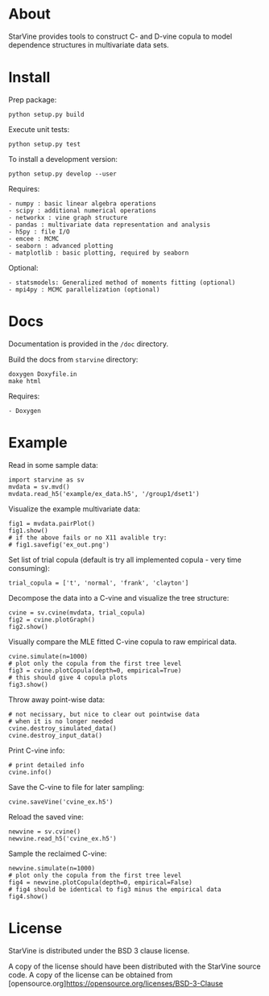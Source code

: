 About
========

StarVine provides tools to construct C- and D-vine copula to model
dependence structures in multivariate data sets.

Install
========

Prep package:

    python setup.py build

Execute unit tests:

    python setup.py test

To install a development version:

    python setup.py develop --user

Requires:

    - numpy : basic linear algebra operations
    - scipy : additional numerical operations
    - networkx : vine graph structure
    - pandas : multivariate data representation and analysis
    - h5py : file I/O
    - emcee : MCMC
    - seaborn : advanced plotting
    - matplotlib : basic plotting, required by seaborn

Optional:

    - statsmodels: Generalized method of moments fitting (optional)
    - mpi4py : MCMC parallelization (optional)

Docs
=====

Documentation is provided in the `/doc` directory.

Build the docs from `starvine` directory:

    doxygen Doxyfile.in
    make html

Requires:

    - Doxygen

Example
========

Read in some sample data:

    import starvine as sv
    mvdata = sv.mvd()
    mvdata.read_h5('example/ex_data.h5', '/group1/dset1')

Visualize the example multivariate data:

    fig1 = mvdata.pairPlot()
    fig1.show()
    # if the above fails or no X11 avalible try:
    # fig1.savefig('ex_out.png')

Set list of trial copula (default is try all implemented copula - very time consuming):

    trial_copula = ['t', 'normal', 'frank', 'clayton']

Decompose the data into a C-vine and visualize the tree structure:

    cvine = sv.cvine(mvdata, trial_copula)
    fig2 = cvine.plotGraph()
    fig2.show()

Visually compare the MLE fitted C-vine copula to raw empirical data.

    cvine.simulate(n=1000)
    # plot only the copula from the first tree level
    fig3 = cvine.plotCopula(depth=0, empirical=True)
    # this should give 4 copula plots
    fig3.show()

Throw away point-wise data:

    # not necissary, but nice to clear out pointwise data
    # when it is no longer needed
    cvine.destroy_simulated_data()
    cvine.destroy_input_data()

Print C-vine info:

    # print detailed info
    cvine.info()

Save the C-vine to file for later sampling:

    cvine.saveVine('cvine_ex.h5')

Reload the saved vine:

    newvine = sv.cvine()
    newvine.read_h5('cvine_ex.h5')

Sample the reclaimed C-vine:

    newvine.simulate(n=1000)
    # plot only the copula from the first tree level
    fig4 = newvine.plotCopula(depth=0, empirical=False)
    # fig4 should be identical to fig3 minus the empirical data
    fig4.show()


License
========

StarVine is distributed under the BSD 3 clause license.

A copy of the license should have been distributed with the StarVine source code.
A copy of the license can be obtained from [opensource.org]https://opensource.org/licenses/BSD-3-Clause
